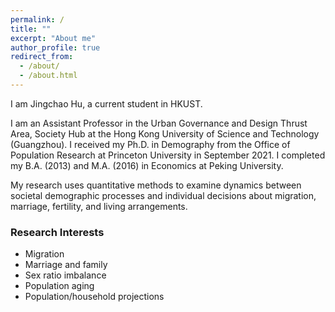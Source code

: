 ```yaml
---
permalink: /
title: ""
excerpt: "About me"
author_profile: true
redirect_from: 
  - /about/
  - /about.html
---
```


I am Jingchao Hu, a current student in HKUST.

I am an Assistant Professor in the Urban Governance and Design Thrust Area, Society Hub at the Hong Kong University of Science and Technology (Guangzhou). I received my Ph.D. in Demography from the Office of Population Research at Princeton University in September 2021. I completed my B.A. (2013) and M.A. (2016) in Economics at Peking University.   

My research uses quantitative methods to examine dynamics between societal demographic processes and individual decisions about migration, marriage, fertility, and living arrangements.  


### Research Interests
- Migration
- Marriage and family 
- Sex ratio imbalance
- Population aging
- Population/household projections
